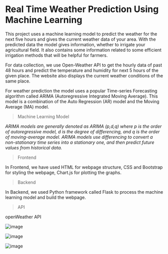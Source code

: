 #   **Real Time Weather Prediction Using Machine Learning**
This project uses a machine learning model to predict the weather for the next five hours and gives the current weather data of your area. With the predicted data the model gives information, whether to irrigate your agricultural field. It also contains some information related to some efficient irrigation methods that will be helpful for farmers.

For data collection, we use Open-Weather API to get the hourly data of past 48 hours and predict the temperature and humidity for next 5 hours of the given place. The website also displays the current weather conditions of the same place.

For weather prediction the model uses a popular Time-series Forecasting algorithm called ARIMA (Autoregressive Integrated Moving Average). This model is a combination of the Auto Regression (AR) model and the Moving Average (MA) model. 


> Machine Learning Model

*ARIMA models are generally denoted as ARIMA (p,d,q)  where p is the order of autoregressive model, d is the degree of differencing, and q is the order of moving-average model. ARIMA models use differencing to convert a non-stationary time series into a stationary one, and then predict future values from historical data.*

> Frontend

In Frontend, we have used HTML for webpage structure, CSS and Bootstrap for styling the webpage, Chart.js for plotting the graphs.

> Backend

In Backend, we used Python framework called Flask to process the machine learning model and build the webpage.

> API

openWeather API


![image](https://github.com/Vishwaa-MS/Weather-Prediction/assets/93870138/fa3d851f-2359-4c6a-80f7-ee00221d95db)

![image](https://github.com/Vishwaa-MS/Weather-Prediction/assets/93870138/b94325cb-c60b-43b5-9897-938eac153171)

![image](https://github.com/Vishwaa-MS/Weather-Prediction/assets/93870138/084a7fd3-5960-4f27-95d3-0e27d054e165)






